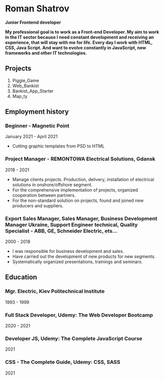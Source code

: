 # Roman Shatrov

**Junior Frontend developer**

**My professional goal is to work as a Front-end Developer. My aim to work in the IT sector because I need constant development and receiving an experience, that will stay with me for life. Every day I work with HTML, CSS, Java Script. And want to evolve constantly in JavaScript, new frameworks and other IT technologies.**

## Projects

1. Piggie_Game
2. Web_Bankist
3. Bankist_App_Starter
4. Map_ty

## Employment history

### Beginner - Magnetic Point

January 2021 - April 2021

- Cutting graphic templates from PSD to HTML

### Project Manager - REMONTOWA Electrical Solutions, Gdansk

2018 - 2021

- Manage clients projects. Production, delivery, installation of electrical solutions in onshore/offshore segment.
- For the comprehensive implementation of projects, organized cooperation between partners.
- For the non-standard solution on projects, found and joined new producers and suppliers.

### Export Sales Manager, Sales Manager, Business Development Manager Ukraine, Support Engineer technical, Quality Specialist - ABB, GE, Schneider Electric, ets...

2000 - 2018

- I was responsible for business development and sales.
- Have carried out the development of new products for new segments.
- Systematically organized presentations, trainings and seminars.

## Education

### Mgr. Electric, Kiev Politechnical Institute

1993 - 1999

### Full Stack Developer, Udemy: The Web Developer Bootcamp

2020 - 2021

### Developer JS, Udemy: The Complete JavaScript Course

2021

### CSS - The Complete Guide, Udemy: CSS, SASS

2021
